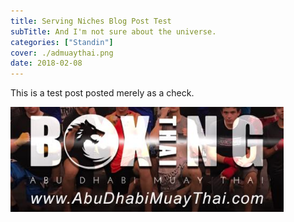 ```yaml
---
title: Serving Niches Blog Post Test
subTitle: And I'm not sure about the universe.
categories: ["Standin"]
cover: ./admuaythai.png
date: 2018-02-08
---
```


This is a test post posted merely as a check. 

![abudhabimuaythai.com](./admuaythai.png)
